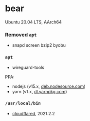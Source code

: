 bear
========
Ubuntu 20.04 LTS, AArch64

### Removed `apt`
- snapd screen bzip2 byobu

### `apt`
- wireguard-tools

PPA:

- nodejs (v15.x, [deb.nodesource.com](https://github.com/nodesource/distributions/blob/master/README.md#installation-instructions))
- yarn (v1.x, [dl.yarnpkg.com](https://classic.yarnpkg.com/en/docs/install#debian-stable))

### `/usr/local/bin`

- [cloudflared](https://developers.cloudflare.com/cloudflare-one/connections/connect-apps/install-and-setup/installation), 2021.2.2
